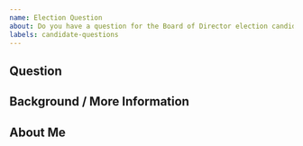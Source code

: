 ```yaml
---
name: Election Question
about: Do you have a question for the Board of Director election candidates? Submit it here!
labels: candidate-questions
---
```


<!-- We're happy that you're willing to engage with the candidates! Thanks for taking the time to submit a candidate. Please see the directions below. -->

## Question

<!-- Write your question below. Please try to make the question specific and as clear as possible, so that all candidates have the ability to address it. Also, please submit one question per issue so that we can stay on topic. It's OK to submit many separate questions! -->

## Background / More Information
<!-- Optional. If there's some background or anecdote that helps us understand your question, please add it here so that we can fully and completely answer the questions. -->

## About Me
<!-- Optional. If it helps for us to understand who you are in relation to the NET community or if it helps us understand your perspective, feel free to add that here too. -->